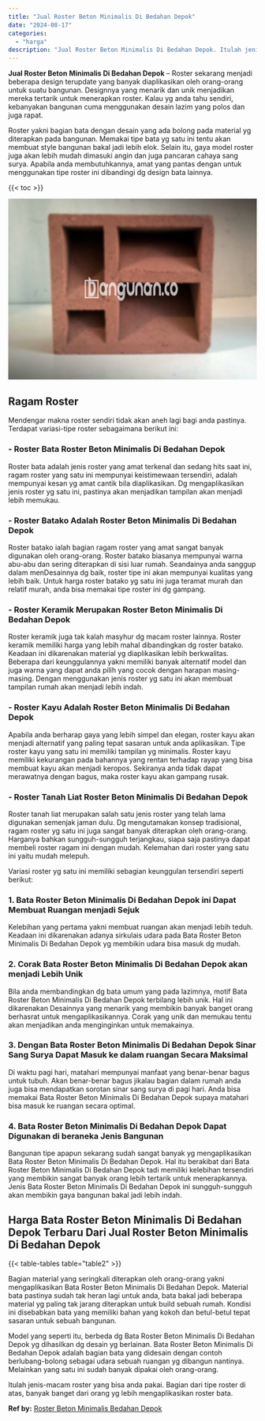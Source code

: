 ```yaml
---
title: "Jual Roster Beton Minimalis Di Bedahan Depok"
date: "2024-08-17"
categories: 
  - "harga"
description: "Jual Roster Beton Minimalis Di Bedahan Depok. Itulah jenis-macam roster yang bisa anda pakai. Bagian dari tipe roster di atas, banyak banget dari orang yg le..."
---
```


**Jual Roster Beton Minimalis Di Bedahan Depok** – Roster sekarang menjadi beberapa design terupdate yang banyak diaplikasikan oleh orang-orang untuk suatu bangunan. Designnya yang menarik dan unik menjadikan mereka tertarik untuk menerapkan roster. Kalau yg anda tahu sendiri, kebanyakan bangunan cuma menggunakan desain lazim yang polos dan juga rapat.

Roster yakni bagian bata dengan desain yang ada bolong pada material yg diterapkan pada bangunan. Memakai tipe bata yg satu ini tentu akan membuat style bangunan bakal jadi lebih elok. Selain itu, gaya model roster juga akan lebih mudah dimasuki angin dan juga pancaran cahaya sang surya. Apabila anda membutuhkannya, amat yang pantas dengan untuk menggunakan tipe roster ini dibandingi dg design bata lainnya.

{{< toc >}}

![Jual Roster Beton Minimalis Di Bedahan Depok](/images/bata-roster-minimalis-33.png)

## Ragam Roster

Mendengar makna roster sendiri tidak akan aneh lagi bagi anda pastinya. Terdapat variasi-tipe roster sebagaimana berikut ini:

### \- Roster Bata Roster Beton Minimalis Di Bedahan Depok

Roster bata adalah jenis roster yang amat terkenal dan sedang hits saat ini, ragam roster yang satu ini mempunyai keistimewaan tersendiri, adalah mempunyai kesan yg amat cantik bila diaplikasikan. Dg mengaplikasikan jenis roster yg satu ini, pastinya akan menjadikan tampilan akan menjadi lebih memukau.

### \- Roster Batako Adalah Roster Beton Minimalis Di Bedahan Depok

Roster batako ialah bagian ragam roster yang amat sangat banyak digunakan oleh orang-orang. Roster batako biasanya mempunyai warna abu-abu dan sering diterapkan di sisi luar rumah. Seandainya anda sanggup dalam menDesainnya dg baik, roster tipe ini akan mempunyai kualitas yang lebih baik. Untuk harga roster batako yg satu ini juga teramat murah dan relatif murah, anda bisa memakai tipe roster ini dg gampang.

### \- Roster Keramik Merupakan Roster Beton Minimalis Di Bedahan Depok

Roster keramik juga tak kalah masyhur dg macam roster lainnya. Roster keramik memiliki harga yang lebih mahal dibandingkan dg roster batako. Keadaan ini dikarenakan material yg diaplikasikan lebih berkwalitas. Beberapa dari keunggulannya yakni memiliki banyak alternatif model dan juga warna yang dapat anda pilih yang cocok dengan harapan masing-masing. Dengan menggunakan jenis roster yg satu ini akan membuat tampilan rumah akan menjadi lebih indah.

### \- Roster Kayu Adalah Roster Beton Minimalis Di Bedahan Depok

Apabila anda berharap gaya yang lebih simpel dan elegan, roster kayu akan menjadi alternatif yang paling tepat sasaran untuk anda aplikasikan. Tipe roster kayu yang satu ini memiliki tampilan yg minimalis. Roster kayu memiliki kekurangan pada bahannya yang rentan terhadap rayap yang bisa membuat kayu akan menjadi keropos. Sekiranya anda tidak dapat merawatnya dengan bagus, maka roster kayu akan gampang rusak.

### \- Roster Tanah Liat Roster Beton Minimalis Di Bedahan Depok

Roster tanah liat merupakan salah satu jenis roster yang telah lama digunakan semenjak jaman dulu. Dg mengutamakan konsep tradisional, ragam roster yg satu ini juga sangat banyak diterapkan oleh orang-orang. Harganya bahkan sungguh-sungguh terjangkau, siapa saja pastinya dapat membeli roster ragam ini dengan mudah. Kelemahan dari roster yang satu ini yaitu mudah melepuh.

Variasi roster yg satu ini memiliki sebagian keunggulan tersendiri seperti berikut:

### 1\. Bata Roster Beton Minimalis Di Bedahan Depok ini Dapat Membuat Ruangan menjadi Sejuk

Kelebihan yang pertama yakni membuat ruangan akan menjadi lebih teduh. Keadaan ini dikarenakan adanya sirkulais udara pada Bata Roster Beton Minimalis Di Bedahan Depok yg membikin udara bisa masuk dg mudah.

### 2\. Corak Bata Roster Beton Minimalis Di Bedahan Depok akan menjadi Lebih Unik

Bila anda membandingkan dg bata umum yang pada lazimnya, motif Bata Roster Beton Minimalis Di Bedahan Depok terbilang lebih unik. Hal ini dikarenakan Desainnya yang menarik yang membikin banyak banget orang berhasrat untuk mengaplikasikannya. Corak yang unik dan memukau tentu akan menjadikan anda menginginkan untuk memakainya.

### 3\. Dengan Bata Roster Beton Minimalis Di Bedahan Depok Sinar Sang Surya Dapat Masuk ke dalam ruangan Secara Maksimal

Di waktu pagi hari, matahari mempunyai manfaat yang benar-benar bagus untuk tubuh. Akan benar-benar bagus jikalau bagian dalam rumah anda juga bisa mendapatkan sorotan sinar sang surya di pagi hari. Anda bisa memakai Bata Roster Beton Minimalis Di Bedahan Depok supaya matahari bisa masuk ke ruangan secara optimal.

### 4\. Bata Roster Beton Minimalis Di Bedahan Depok Dapat Digunakan di beraneka Jenis Bangunan

Bangunan tipe apapun sekarang sudah sangat banyak yg mengaplikasikan Bata Roster Beton Minimalis Di Bedahan Depok. Hal itu berakibat dari Bata Roster Beton Minimalis Di Bedahan Depok tadi memiliki kelebihan tersendiri yang membikin sangat banyak orang lebih tertarik untuk menerapkannya. Jenis Bata Roster Beton Minimalis Di Bedahan Depok ini sungguh-sungguh akan membikin gaya bangunan bakal jadi lebih indah.

## Harga Bata Roster Beton Minimalis Di Bedahan Depok Terbaru Dari Jual Roster Beton Minimalis Di Bedahan Depok

{{< table-tables table="table2" >}}

Bagian material yang seringkali diterapkan oleh orang-orang yakni mengaplikasikan Bata Roster Beton Minimalis Di Bedahan Depok. Material bata pastinya sudah tak heran lagi untuk anda, bata bakal jadi beberapa material yg paling tak jarang diterapkan untuk build sebuah rumah. Kondisi ini disebabkan bata yang memiliki bahan yang kokoh dan betul-betul tepat sasaran untuk sebuah bangunan.

Model yang seperti itu, berbeda dg Bata Roster Beton Minimalis Di Bedahan Depok yg dihasilkan dg desain yg berlainan. Bata Roster Beton Minimalis Di Bedahan Depok adalah bagian bata yang didesain dengan contoh berlubang-bolong sebagai udara sebuah ruangan yg dibangun nantinya. Melainkan yang satu ini sudah banyak dipakai oleh orang-orang.

Itulah jenis-macam roster yang bisa anda pakai. Bagian dari tipe roster di atas, banyak banget dari orang yg lebih mengaplikasikan roster bata.

**Ref by:** [Roster Beton Minimalis Bedahan Depok](https://id.wikipedia.org/wiki/Roster)
